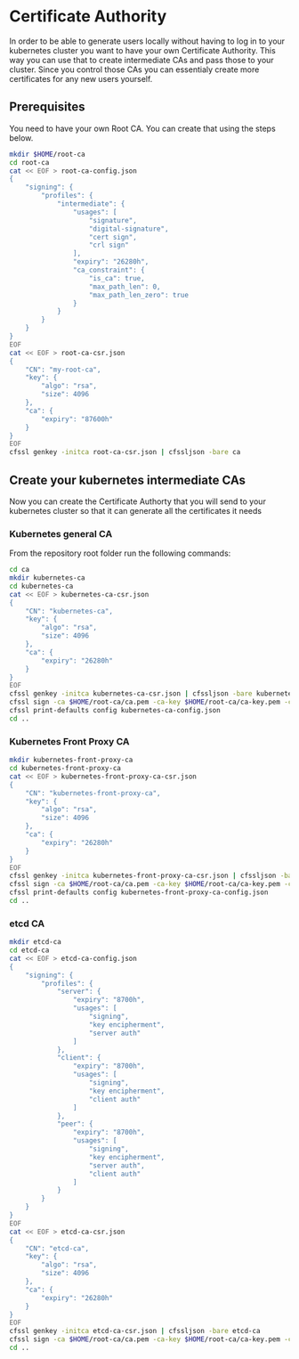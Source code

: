 # Certificate Authority

In order to be able to generate users locally without having to log in to your kubernetes cluster you want to have your own Certificate Authority. This way you can use that to create intermediate CAs and pass those to your cluster. Since you control those CAs you can essentialy create more certificates for any new users yourself.

## Prerequisites

You need to have your own Root CA. You can create that using the steps below.

```bash
mkdir $HOME/root-ca
cd root-ca
cat << EOF > root-ca-config.json
{
    "signing": {
        "profiles": {
            "intermediate": {
                "usages": [
                    "signature",
                    "digital-signature",
                    "cert sign",
                    "crl sign"
                ],
                "expiry": "26280h",
                "ca_constraint": {
                    "is_ca": true,
                    "max_path_len": 0,
                    "max_path_len_zero": true
                }
            }
        }
    }
}
EOF
cat << EOF > root-ca-csr.json
{
    "CN": "my-root-ca",
    "key": {
        "algo": "rsa",
        "size": 4096
    },
    "ca": {
        "expiry": "87600h"
    }
}
EOF
cfssl genkey -initca root-ca-csr.json | cfssljson -bare ca
```

## Create your kubernetes intermediate CAs

Now you can create the Certificate Authorty that you will send to your kubernetes cluster so that it can generate all the certificates it needs

### Kubernetes general CA

From the repository root folder run the following commands:

```bash
cd ca
mkdir kubernetes-ca
cd kubernetes-ca
cat << EOF > kubernetes-ca-csr.json
{
    "CN": "kubernetes-ca",
    "key": {
        "algo": "rsa",
        "size": 4096
    },
    "ca": {
        "expiry": "26280h"
    }
}
EOF
cfssl genkey -initca kubernetes-ca-csr.json | cfssljson -bare kubernetes-ca
cfssl sign -ca $HOME/root-ca/ca.pem -ca-key $HOME/root-ca/ca-key.pem -config $HOME/root-ca/root-ca-config.json -profile intermediate kubernetes-ca.csr | cfssljson -bare kubernetes-ca
cfssl print-defaults config kubernetes-ca-config.json
cd ..
```

### Kubernetes Front Proxy CA

```bash
mkdir kubernetes-front-proxy-ca
cd kubernetes-front-proxy-ca
cat << EOF > kubernetes-front-proxy-ca-csr.json
{
    "CN": "kubernetes-front-proxy-ca",
    "key": {
        "algo": "rsa",
        "size": 4096
    },
    "ca": {
        "expiry": "26280h"
    }
}
EOF
cfssl genkey -initca kubernetes-front-proxy-ca-csr.json | cfssljson -bare kubernetes-front-proxy-ca
cfssl sign -ca $HOME/root-ca/ca.pem -ca-key $HOME/root-ca/ca-key.pem -config $HOME/root-ca/root-ca-config.json -profile intermediate kubernetes-front-proxy-ca.csr | cfssljson -bare kubernetes-front-proxy-ca
cfssl print-defaults config kubernetes-front-proxy-ca-config.json
cd ..
```

### etcd CA

```bash
mkdir etcd-ca
cd etcd-ca
cat << EOF > etcd-ca-config.json
{
    "signing": {
        "profiles": {
            "server": {
                "expiry": "8700h",
                "usages": [
                    "signing",
                    "key encipherment",
                    "server auth"
                ]
            },
            "client": {
                "expiry": "8700h",
                "usages": [
                    "signing",
                    "key encipherment",
                    "client auth"
                ]
            },
            "peer": {
                "expiry": "8700h",
                "usages": [
                    "signing",
                    "key encipherment",
                    "server auth",
                    "client auth"
                ]
            }
        }
    }
}
EOF
cat << EOF > etcd-ca-csr.json
{
    "CN": "etcd-ca",
    "key": {
        "algo": "rsa",
        "size": 4096
    },
    "ca": {
        "expiry": "26280h"
    }
}
EOF
cfssl genkey -initca etcd-ca-csr.json | cfssljson -bare etcd-ca
cfssl sign -ca $HOME/root-ca/ca.pem -ca-key $HOME/root-ca/ca-key.pem -config $HOME/root-ca/root-ca-config.json -profile intermediate etcd-ca.csr | cfssljson -bare etcd-ca
cd ..
```
